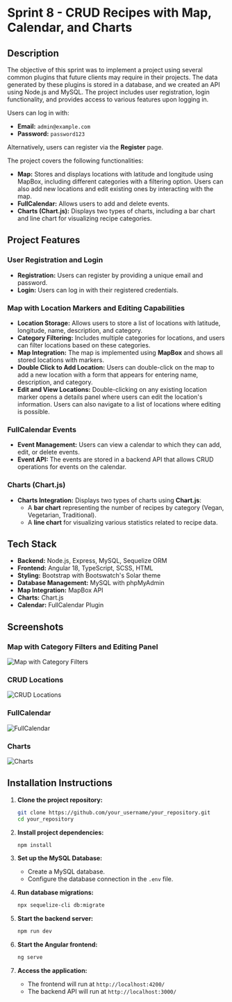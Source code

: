 # Sprint 8 - CRUD Recipes with Map, Calendar, and Charts

## Description

The objective of this sprint was to implement a project using several common plugins that future clients may require in their projects. The data generated by these plugins is stored in a database, and we created an API using Node.js and MySQL. The project includes user registration, login functionality, and provides access to various features upon logging in.

Users can log in with:
- **Email:** `admin@example.com`
- **Password:** `password123`

Alternatively, users can register via the **Register** page.

The project covers the following functionalities:
- **Map:** Stores and displays locations with latitude and longitude using MapBox, including different categories with a filtering option. Users can also add new locations and edit existing ones by interacting with the map.
- **FullCalendar:** Allows users to add and delete events.
- **Charts (Chart.js):** Displays two types of charts, including a bar chart and line chart for visualizing recipe categories.

## Project Features

### User Registration and Login

- **Registration:** Users can register by providing a unique email and password.
- **Login:** Users can log in with their registered credentials.

### Map with Location Markers and Editing Capabilities

- **Location Storage:** Allows users to store a list of locations with latitude, longitude, name, description, and category.
- **Category Filtering:** Includes multiple categories for locations, and users can filter locations based on these categories.
- **Map Integration:** The map is implemented using **MapBox** and shows all stored locations with markers.
- **Double Click to Add Location:** Users can double-click on the map to add a new location with a form that appears for entering name, description, and category.
- **Edit and View Locations:** Double-clicking on any existing location marker opens a details panel where users can edit the location's information. Users can also navigate to a list of locations where editing is possible.

### FullCalendar Events

- **Event Management:** Users can view a calendar to which they can add, edit, or delete events.
- **Event API:** The events are stored in a backend API that allows CRUD operations for events on the calendar.

### Charts (Chart.js)

- **Charts Integration:** Displays two types of charts using **Chart.js**:
  - A **bar chart** representing the number of recipes by category (Vegan, Vegetarian, Traditional).
  - A **line chart** for visualizing various statistics related to recipe data.

## Tech Stack

- **Backend:** Node.js, Express, MySQL, Sequelize ORM
- **Frontend:** Angular 18, TypeScript, SCSS, HTML
- **Styling:** Bootstrap with Bootswatch's Solar theme
- **Database Management:** MySQL with phpMyAdmin
- **Map Integration:** MapBox API
- **Charts:** Chart.js
- **Calendar:** FullCalendar Plugin

## Screenshots

### Map with Category Filters and Editing Panel

![Map with Category Filters](file-4Qo5ZECx5mqaYHIyXDwXNxNM)

### CRUD Locations

![CRUD Locations](file-ufM8vSzADwmWHXn2iPzbo1oR)

### FullCalendar

![FullCalendar](file-ZrA19BnzQ07vo6CPyh8kgBjY)

### Charts

![Charts](file-kXcbbMsRLx3qncOrNRxX86ln)

## Installation Instructions

1. **Clone the project repository:**

    ```bash
    git clone https://github.com/your_username/your_repository.git
    cd your_repository
    ```

2. **Install project dependencies:**

    ```bash
    npm install
    ```

3. **Set up the MySQL Database:**
    - Create a MySQL database.
    - Configure the database connection in the `.env` file.

4. **Run database migrations:**

    ```bash
    npx sequelize-cli db:migrate
    ```

5. **Start the backend server:**

    ```bash
    npm run dev
    ```

6. **Start the Angular frontend:**

    ```bash
    ng serve
    ```

7. **Access the application:**
    - The frontend will run at `http://localhost:4200/`
    - The backend API will run at `http://localhost:3000/`
